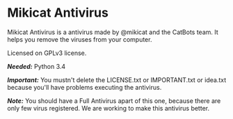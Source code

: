 # Mikicat Antivirus

Mikicat Antivirus is a antivirus made by @mikicat and the CatBots team. It helps you remove the viruses from your computer.

Licensed on GPLv3 license.

***Needed:*** Python 3.4

***Important:*** You mustn't delete the LICENSE.txt or IMPORTANT.txt or idea.txt because you'll have problems executing the antivirus.

***Note:*** You should have a Full Antivirus apart of this one, because there are only few virus registered. We are working to make this antivirus better.
